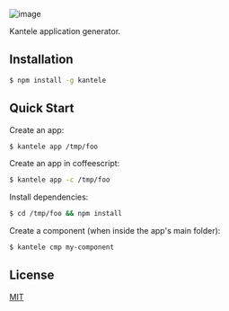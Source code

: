 ![image](https://cloud.githubusercontent.com/assets/433707/6455877/d6582376-c162-11e4-992a-68129b0fc96a.png)


Kantele application generator.

## Installation

```sh
$ npm install -g kantele
```

## Quick Start

Create an app:

```bash
$ kantele app /tmp/foo

```

Create an app in coffeescript:

```bash
$ kantele app -c /tmp/foo
```

Install dependencies:

```bash
$ cd /tmp/foo && npm install
```

Create a component (when inside the app's main folder):

```bash
$ kantele cmp my-component

```

## License

[MIT](LICENSE)
